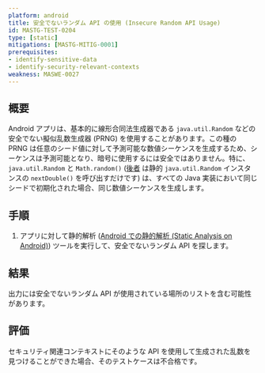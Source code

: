 ```yaml
---
platform: android
title: 安全でないランダム API の使用 (Insecure Random API Usage)
id: MASTG-TEST-0204
type: [static]
mitigations: [MASTG-MITIG-0001]
prerequisites:
- identify-sensitive-data
- identify-security-relevant-contexts
weakness: MASWE-0027
---
```


## 概要

Android アプリは、基本的に線形合同法生成器である `java.util.Random` などの安全でない擬似乱数生成器 (PRNG) を使用することがあります。この種の PRNG は任意のシード値に対して予測可能な数値シーケンスを生成するため、シーケンスは予測可能となり、暗号に使用するには安全ではありません。特に、`java.util.Random` と `Math.random()` ([後者](https://franklinta.com/2014/08/31/predicting-the-next-math-random-in-java/) は静的 `java.util.Random` インスタンスの `nextDouble()` を呼び出すだけです) は、すべての Java 実装において同じシードで初期化された場合、同じ数値シーケンスを生成します。

## 手順

1. アプリに対して静的解析 ([Android での静的解析 (Static Analysis on Android)](../../techniques/android/MASTG-TECH-0014.md)) ツールを実行して、安全でないランダム API を探します。

## 結果

出力には安全でないランダム API が使用されている場所のリストを含む可能性があります。

## 評価

セキュリティ関連コンテキストにそのような API を使用して生成された乱数を見つけることができた場合、そのテストケースは不合格です。
